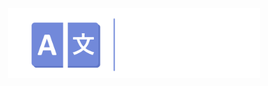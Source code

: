 <!--suppress HtmlDeprecatedAttribute -->

<div align="center">
  <img alt="Transword" src="artwork/Logo Banner.png" width=80%>
</div>

